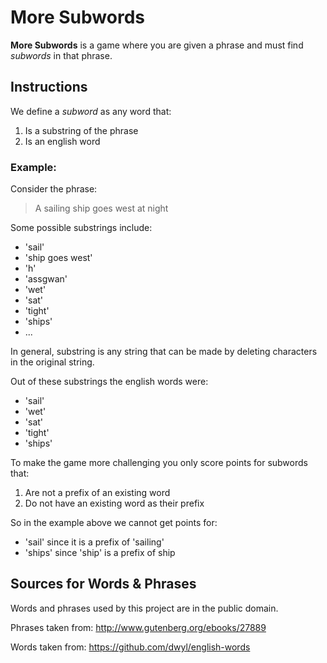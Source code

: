 # More Subwords

**More Subwords** is a game where you are given a phrase and must find *subwords* in that phrase.
     
## Instructions
We define a *subword* as any word that:
1. Is a substring of the phrase
2. Is an english word

### Example:
Consider the phrase:
> A sailing ship goes west at night  

Some possible substrings include:
+ 'sail'
+ 'ship goes west'
+ 'h'
+ 'assgwan'
+ 'wet'
+ 'sat'
+ 'tight'
+ 'ships'
+ ...

In general, substring is any string that can be made by deleting characters in the original string.

Out of these substrings the english words were:
+ 'sail'
+ 'wet'
+ 'sat'
+ 'tight'
+ 'ships'

To make the game more challenging  you only score points for subwords that:
1. Are not a prefix of an existing word
2. Do not have an existing word as their prefix

So in the example above we cannot get points for:
+ 'sail' since it is a prefix of 'sailing'
+ 'ships' since 'ship' is a prefix of ship

## Sources for Words & Phrases

Words and phrases used by this project are in the public domain.

Phrases taken from:
http://www.gutenberg.org/ebooks/27889

Words taken from:
https://github.com/dwyl/english-words
